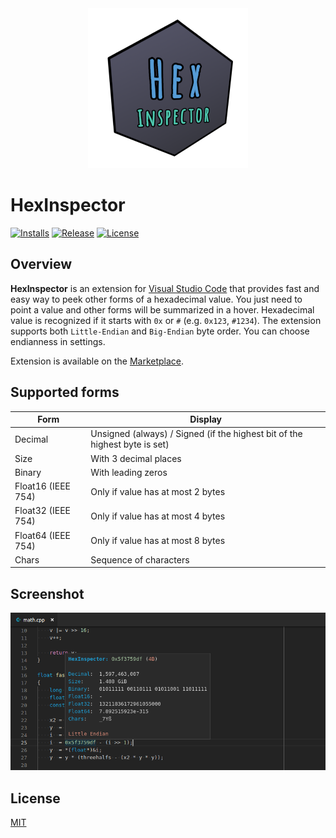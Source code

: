 <div align='center'>
  <img src='images/icon.png'>
</div>

# HexInspector

[![Installs](https://img.shields.io/visual-studio-marketplace/i/mateuszchudyk.hexinspector.svg?colorB=blue&style=for-the-badge)](https://marketplace.visualstudio.com/items?itemName=mateuszchudyk.hexinspector)
[![Release](https://img.shields.io/github/release/mateuszchudyk/vscode-hexinspector.svg?colorB=blue&style=for-the-badge)](https://github.com/mateuszchudyk/vscode-hexinspector/releases)
[![License](https://img.shields.io/badge/License-MIT-blue.svg?colorB=blue&style=for-the-badge)](./LICENSE)

## Overview

**HexInspector** is an extension for [Visual Studio Code] that provides fast and easy way to peek other forms of a hexadecimal value. You just need to point a value and other forms will be summarized in a hover. Hexadecimal value is recognized if it starts with `0x` or `#` (e.g. `0x123`, `#1234`). The extension supports both `Little-Endian` and `Big-Endian` byte order. You can choose endianness in settings.

Extension is available on the [Marketplace].

## Supported forms

| Form               | Display                                                                      |
|--------------------|------------------------------------------------------------------------------|
| Decimal            | Unsigned (always) / Signed (if the highest bit of the highest byte is set)   |
| Size               | With 3 decimal places                                                        |
| Binary             | With leading zeros                                                           |
| Float16 (IEEE 754) | Only if value has at most 2 bytes                                            |
| Float32 (IEEE 754) | Only if value has at most 4 bytes                                            |
| Float64 (IEEE 754) | Only if value has at most 8 bytes                                            |
| Chars              | Sequence of characters                                                       |

## Screenshot

<img src='images/screenshot.png'>

## License

[MIT]



[Visual Studio Code]: https://code.visualstudio.com/
[Marketplace]: https://marketplace.visualstudio.com/items?itemName=mateuszchudyk.hexinspector
[MIT]: LICENSE
